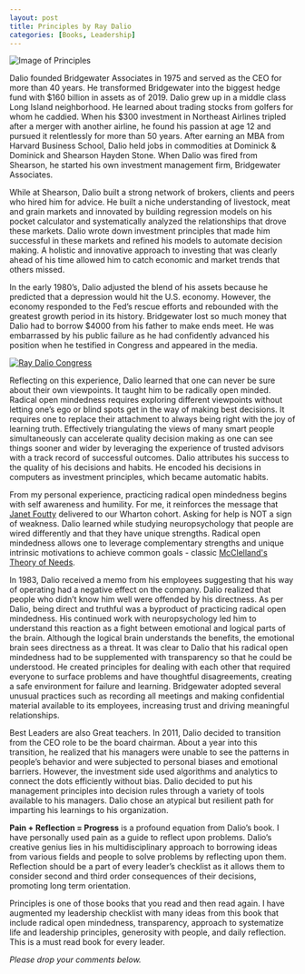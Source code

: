 ```yaml
---
layout: post
title: Principles by Ray Dalio
categories: [Books, Leadership]
---
```


![Image of Principles](https://raw.githubusercontent.com/uaj3/unmeshjagtap.github.io/master/images/principles.jpg)

Dalio founded Bridgewater Associates in 1975 and served as the CEO for more than 40 years. He transformed Bridgewater into the biggest hedge fund with $160 billion in assets as of 2019. Dalio grew up in a middle class Long Island neighborhood. He learned about trading stocks from golfers for whom he caddied. When his $300 investment in Northeast Airlines tripled after a merger with another airline, he found his passion at age 12 and pursued it relentlessly for more than 50 years. After earning an MBA from Harvard Business School, Dalio held jobs in commodities at Dominick & Dominick and Shearson Hayden Stone. When Dalio was fired from Shearson, he started his own investment management firm, Bridgewater Associates.

While at Shearson, Dalio built a strong network of brokers, clients and peers who hired him for advice. He built a niche understanding of livestock, meat and grain markets and innovated by building regression models on his pocket calculator and systematically analyzed the relationships that drove these markets. Dalio wrote down investment principles that made him successful in these markets and refined his models to automate decision making. A holistic and innovative approach to investing that was clearly ahead of his time allowed him to catch economic and market trends that others missed.

In the early 1980’s, Dalio adjusted the blend of his assets because he predicted that a depression would hit the U.S. economy. However, the economy responded to the Fed’s rescue efforts and rebounded with the greatest growth period in its history. Bridgewater lost so much money that Dalio had to borrow $4000 from his father to make ends meet. He was embarrassed by his public failure as he had confidently advanced his position when he testified in Congress and appeared in the media.

[![Ray Dalio Congress](http://img.youtube.com/vi/ydqZkXYN8ZM/0.jpg)](https://www.youtube.com/watch?v=ydqZkXYN8ZM)

Reflecting on this experience, Dalio learned that one can never be sure about their own viewpoints. It taught him to be radically open minded. Radical open mindedness requires exploring different viewpoints without letting one’s ego or blind spots get in the way of making best decisions. It requires one to replace their attachment to always being right with the joy of learning truth. Effectively triangulating the views of many smart people simultaneously can accelerate quality decision making as one can see things sooner and wider by leveraging the experience of trusted advisors with a track record of successful outcomes. Dalio attributes his success to the quality of his decisions and habits. He encoded his decisions in computers as investment principles, which became automatic habits.

From my personal experience, practicing radical open mindedness begins with self awareness and humility. For me, it reinforces the message that [Janet Foutty](https://www2.deloitte.com/us/en/profiles/jfoutty.html) delivered to our Wharton cohort. Asking for help is NOT a sign of weakness. Dalio learned while studying neuropsychology that people are wired differently and that they have unique strengths. Radical open mindedness allows one to leverage complementary strengths and unique intrinsic motivations to achieve common goals - classic [McClelland's Theory of Needs](https://en.wikipedia.org/wiki/Need_theory).

In 1983, Dalio received a memo from his employees suggesting that his way of operating had a negative effect on the company. Dalio realized that people who didn’t know him well were offended by his directness. As per Dalio, being direct and truthful was a byproduct of practicing radical open mindedness. His continued work with neuropsychology led him to understand this reaction as a fight between emotional and logical parts of the brain. Although the logical brain understands the benefits, the emotional brain sees directness as a threat. It was clear to Dalio that his radical open mindedness had to be supplemented with transparency so that he could be understood. He created principles for dealing with each other that required everyone to surface problems and have thoughtful disagreements, creating a safe environment for failure and learning. Bridgewater adopted several unusual practices such as recording all meetings and making confidential material available to its employees, increasing trust and driving meaningful relationships.

Best Leaders are also Great teachers. In 2011, Dalio decided to transition from the CEO role to be the board chairman. About a year into this transition, he realized that his managers were unable to see the patterns in people’s behavior and were subjected to personal biases and emotional barriers. However, the investment side used algorithms and analytics to connect the dots efficiently without bias. Dalio decided to put his management principles into decision rules through a variety of tools available to his managers. Dalio chose an atypical but resilient path for imparting his learnings to his organization.

**Pain + Reflection = Progress** is a profound equation from Dalio’s book. I have personally used pain as a guide to reflect upon problems. Dalio’s creative genius lies in his multidisciplinary approach to borrowing ideas from various fields and people to solve problems by reflecting upon them. Reflection should be a part of every leader’s checklist as it allows them to consider second and third order consequences of their decisions, promoting long term orientation.

Principles is one of those books that you read and then read again. I have augmented my leadership checklist with many ideas from this book that include radical open mindedness, transparency, approach to systematize life and leadership principles, generosity with people, and daily reflection. This is a must read book for every leader.

*Please drop your comments below.*